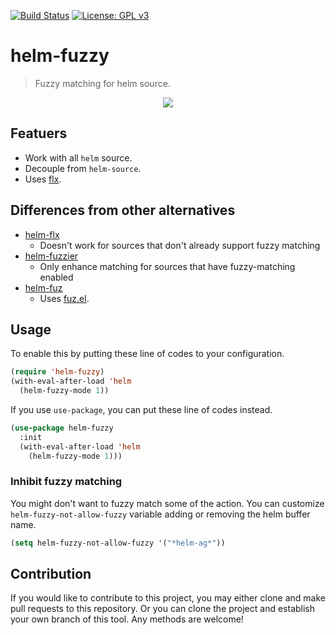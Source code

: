 [![Build Status](https://travis-ci.com/jcs090218/helm-fuzzy.svg?branch=master)](https://travis-ci.com/jcs090218/helm-fuzzy)
[![License: GPL v3](https://img.shields.io/badge/License-GPL%20v3-blue.svg)](https://www.gnu.org/licenses/gpl-3.0)


# helm-fuzzy
> Fuzzy matching for helm source.


<p align="center">
  <img src="./screenshot/demo.gif"/>
</p>


## Featuers

* Work with all `helm` source.
* Decouple from `helm-source`.
* Uses [flx](https://github.com/lewang/flx).

## Differences from other alternatives

* [helm-flx](https://github.com/PythonNut/helm-flx)
  * Doesn't work for sources that don't already support fuzzy matching
* [helm-fuzzier](https://github.com/EphramPerdition/helm-fuzzier)
  * Only enhance matching for sources that have fuzzy-matching enabled
* [helm-fuz](https://github.com/cireu/fuz.el)
  * Uses [fuz.el](https://github.com/cireu/fuz.el).


## Usage

To enable this by putting these line of codes to your configuration.
```el
(require 'helm-fuzzy)
(with-eval-after-load 'helm
  (helm-fuzzy-mode 1))
  ```

If you use `use-package`, you can put these line of codes instead.
```el
(use-package helm-fuzzy
  :init
  (with-eval-after-load 'helm
    (helm-fuzzy-mode 1)))
```

### Inhibit fuzzy matching

You might don't want to fuzzy match some of the action. You can customize 
`helm-fuzzy-not-allow-fuzzy` variable adding or removing the helm 
buffer name.

```el
(setq helm-fuzzy-not-allow-fuzzy '("*helm-ag*"))
```


## Contribution

If you would like to contribute to this project, you may either
clone and make pull requests to this repository. Or you can
clone the project and establish your own branch of this tool.
Any methods are welcome!
